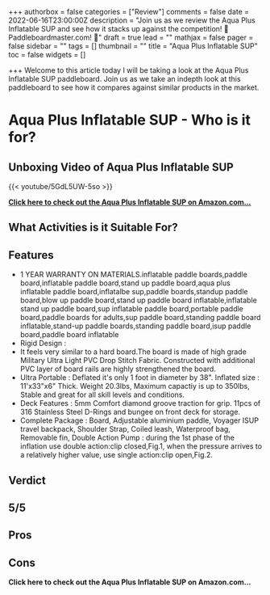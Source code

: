 +++
authorbox = false
categories = ["Review"]
comments = false
date = 2022-06-16T23:00:00Z
description = "Join us as we review the Aqua Plus Inflatable SUP and see how it stacks up against the competition! 🛶 Paddleboardmaster.com! 🛶"
draft = true
lead = ""
mathjax = false
pager = false
sidebar = ""
tags = []
thumbnail = ""
title = "Aqua Plus Inflatable SUP"
toc = false
widgets = []

+++
Welcome to this article today I will be taking a look at the Aqua Plus Inflatable SUP paddleboard. Join us as we take an indepth look at this paddleboard to see how it compares against similar products in the market.

# Aqua Plus Inflatable SUP - Who is it for?

## Unboxing Video of Aqua Plus Inflatable SUP

{{< youtube/5GdL5UW-5so >}}

[**Click here to check out the Aqua Plus Inflatable SUP on Amazon.com...**](#)

## What Activities is it Suitable For?

## Features

* 1 YEAR WARRANTY ON MATERIALS.inflatable paddle boards,paddle board,inflatable paddle board,stand up paddle board,aqua plus inflatable paddle board,inflatalbe sup,paddle boards,standup paddle board,blow up paddle board,stand up paddle board inflatable,inflatable stand up paddle board,sup inflatable paddle board,portable paddle board,paddle boards for adults,sup paddle board,standing paddle board inflatable,stand-up paddle boards,standing paddle board,isup paddle board,paddle board inflatable
* Rigid Design :
*  It feels very similar to a hard board.The board is made of high grade Military Ultra Light PVC Drop Stitch Fabric. Constructed with additional PVC layer of board rails are highly strengthened the board.
* Ultra Portable : Deflated it's only 1 foot in diameter by 38". Inflated size : 11'x33"x6" Thick. Weight 20.3lbs, Maximum capactiy is up to 350lbs, Stable and great for all skill levels and conditions.
* Deck Features : 5mm Comfort diamond groove traction for grip. 11pcs of 316 Stainless Steel D-Rings and bungee on front deck for storage.
* Complete Package : Board, Adjustable aluminium paddle, Voyager ISUP travel backpack, Shoulder Strap, Coiled leash, Waterproof bag, Removable fin, Double Action Pump : during the 1st phase of the inflation use double action:clip closed,Fig.1, when the pressure arrives to a relatively higher value, use single action:clip open,Fig.2.

## Verdict

## 5/5

## Pros

## Cons

**Click here to check out the Aqua Plus Inflatable SUP on Amazon.com...**